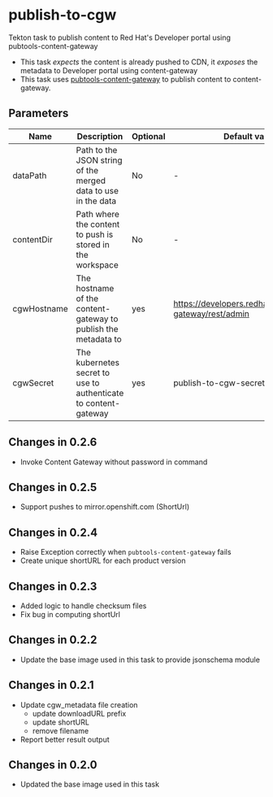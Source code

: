 # publish-to-cgw

Tekton task to publish content to Red Hat's Developer portal using pubtools-content-gateway

 - This task _expects_ the content is already pushed to CDN, it _exposes_ the metadata to Developer portal using content-gateway
 - This task uses [pubtools-content-gateway](https://github.com/release-engineering/pubtools-content-gateway) to publish content to content-gateway.



## Parameters

| Name        | Description                                                     | Optional | Default value |
|-------------|-----------------------------------------------------------------|----------|---------------|
| dataPath    | Path to the JSON string of the merged data to use in the data   | No       | -             |
| contentDir  | Path where the content to push is stored in the workspace       | No       | -             |
| cgwHostname | The hostname of the content-gateway to publish the metadata to  | yes      | https://developers.redhat.com/content-gateway/rest/admin |
| cgwSecret   | The kubernetes secret to use to authenticate to content-gateway | yes      | publish-to-cgw-secret |

## Changes in 0.2.6
* Invoke Content Gateway without password in command

## Changes in 0.2.5
* Support pushes to mirror.openshift.com (ShortUrl)

## Changes in 0.2.4
* Raise Exception correctly when `pubtools-content-gateway` fails
* Create unique shortURL for each product version

## Changes in 0.2.3
* Added logic to handle checksum files
* Fix bug in computing shortUrl

## Changes in 0.2.2
* Update the base image used in this task to provide jsonschema module

## Changes in 0.2.1
* Update cgw_metadata file creation
  * update downloadURL prefix
  * update shortURL
  * remove filename
* Report better result output

## Changes in 0.2.0
* Updated the base image used in this task
